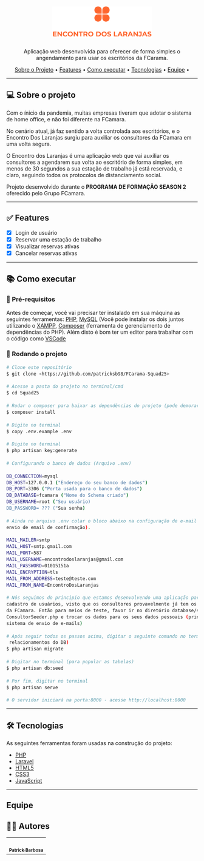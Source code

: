 <h1 align="center"><img src="public/img/Group_25.png"></h1>

<p align="center">Aplicação web desenvolvida para oferecer de forma simples o angendamento para usar os escritórios da FCarama. </p>

<p align="center">
  <a href="#computer-sobre-o-projeto">Sobre o Projeto</a> •
  <a href="#white_check_mark-features">Features</a> •
  <a href="#books-como-executar">Como executar</a> •
  <a href="#tecnologias">Tecnologias</a> •
  <a href="#Equipe">Equipe</a> •
</p>

---

## :computer: Sobre o projeto

Com o ínicio da pandemia, muitas empresas tiveram que adotar o sistema de home office, e não foi diferente na FCamara. 

No cenário atual, já faz sentido a volta controlada aos escritórios, e o Encontro Dos Laranjas surgiu para auxiliar os consultores da FCamara em uma volta segura.

O Encontro dos Laranjas é uma aplicação web que vai auxiliar os consultores a agendarem sua volta ao escritório de forma simples, em menos de 30 segundos a sua estação de trabalho já está reservada, e claro, seguindo todos os protocolos de distanciamento social.

Projeto desenvolvido durante o **PROGRAMA DE FORMAÇÃO SEASON 2** oferecido pelo Grupo FCamara.

---
## :white_check_mark: Features
- [x] Login de usuário
- [x] Reservar uma estação de trabalho
- [x] Visualizar reservas ativas
- [x] Cancelar reservas ativas
---
## :books: Como executar

### :memo: Pré-requisitos

Antes de começar, você vai precisar ter instalado em sua máquina as seguintes ferramentas:
[PHP](https://www.php.net), [MySQL](https://www.mysql.com) (Você pode instalar os dois juntos
utilizando o [XAMPP](https://www.apachefriends.org/pt_br/index.html), [Composer](https://getcomposer.org) (ferramenta de gerenciamento de dependências do PHP).
Além disto é bom ter um editor para trabalhar com o código como [VSCode](https://code.visualstudio.com/)


### 🎲 Rodando o projeto

```bash
# Clone este repositório
$ git clone <https://github.com/patricksb98/FCarama-Squad25>

# Acesse a pasta do projeto no terminal/cmd
$ cd Squad25

# Rodar o composer para baixar as dependências do projeto (pode demorar alguns minutos).
$ composer install

# Digite no terminal
$ copy .env.example .env

# Digite no terminal
$ php artisan key:generate

# Configurando o banco de dados (Arquivo .env)

DB_CONNECTION=mysql
DB_HOST=127.0.0.1 ("Endereço do seu banco de dados")
DB_PORT=3306 ("Porta usada para o banco de dados")
DB_DATABASE=fcamara ("Nome do Schema criado")
DB_USERNAME=root ("Seu usuário)
DB_PASSWORD= ??? ("Sua senha)

# Ainda no arquivo .env colar o bloco abaixo na configuração de e-mail (para poder testar nosso sistema de 
envio de email de confirmação).

MAIL_MAILER=smtp
MAIL_HOST=smtp.gmail.com
MAIL_PORT=587
MAIL_USERNAME=encontrodoslaranjas@gmail.com
MAIL_PASSWORD=01015151a
MAIL_ENCRYPTION=tls
MAIL_FROM_ADDRESS=teste@teste.com
MAIL_FROM_NAME=EncontroDosLaranjas

# Nós seguimos do principio que estamos desenvolvendo uma aplicação para a FCamara, então não criamos um 
cadastro de usuários, visto que os consultores provavelmente já tem os seus dados de acesso para os sistemas
da FCamara. Então para meios de teste, favor ir no diretório database/seeders e abrir o arquivo
ConsultorSeeder.php e trocar os dados para os seus dados pessoais (principalmente o e-mail para testar o 
sistema de envio de e-mails)

# Após seguir todos os passos acima, digitar o seguinte comando no terminal (para criar as tabelas e
 relacionamentos do DB)
$ php artisan migrate

# Digitar no terminal (para popular as tabelas)
$ php artisan db:seed

# Por fim, digitar no terminal
$ php artisan serve

# O servidor iniciará na porta:8000 - acesse http://localhost:8000
```
---
## 🛠 Tecnologias

As seguintes ferramentas foram usadas na construção do projeto:

- [PHP](https://www.php.net)
- [Laravel](https://laravel.com)
- [HTML5](https://developer.mozilla.org/pt-BR/docs/Web/HTML)
- [CSS3](https://developer.mozilla.org/pt-BR/docs/Web/CSS)
- [JavaScript](https://developer.mozilla.org/pt-BR/docs/Web/JavaScript)
-------
## Equipe

## 👨‍💻 Autores
<table>
  <tr>
    <td align="center"><a href="https://www.linkedin.com/in/patrick-barbosa-7b1505137/"><img style="border-radius: 50%;" src="public\image\equipe\patrick.jpg" width="100px;" alt=""/><br /><sub><b>Patrick Barbosa</b></sub></a><br /><a href="https://www.linkedin.com/in/patrick-barbosa-7b1505137/" title="Patrick"></a></td>
</tr>
</table>





